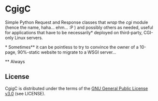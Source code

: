 # CgigC

Simple Python Request and Response classes that *wrap* the *cgi* module
(hence the name, haha... ehm... :P ) and possibly others as needed, useful for
applications that have to be necessarily\* deployed on third-party, CGI-only
Linux servers.

\* Sometimes\*\* it can be pointless to try to convince the owner of a 10-page,
90%-static website to migrate to a WSGI server...

\*\* Always

## License

CgigC is distributed under the terms of the
[GNU General Public License v3.0](http://www.gnu.org/copyleft/gpl.html)
(see LICENSE).
